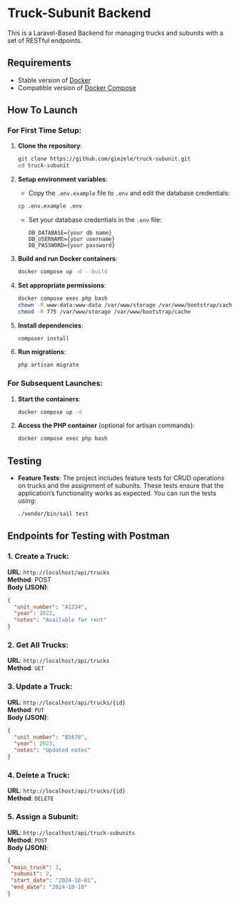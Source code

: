 # Truck-Subunit Backend

This is a Laravel-Based Backend for managing trucks and subunits with a set of RESTful endpoints. 
## Requirements
- Stable version of [Docker](https://docs.docker.com/engine/install/)
- Compatible version of [Docker Compose](https://docs.docker.com/compose/install/#install-compose)

## How To Launch

### For First Time Setup:
1. **Clone the repository**:
    ```bash
    git clone https://github.com/giezele/truck-subunit.git
    cd truck-subunit
    ```

2. **Setup environment variables**:
    - Copy the `.env.example` file to `.env` and edit the database credentials:
    ```bash
    cp .env.example .env
    ```
    - Set your database credentials in the `.env` file:
      ```env
      DB_DATABASE={your db name}
      DB_USERNAME={your username}
      DB_PASSWORD={your password}
      ```

3. **Build and run Docker containers**:
    ```bash
    docker compose up -d --build
    ```

4. **Set appropriate permissions**:
    ```bash
    docker compose exec php bash
    chown -R www-data:www-data /var/www/storage /var/www/bootstrap/cache
    chmod -R 775 /var/www/storage /var/www/bootstrap/cache
    ```

5. **Install dependencies**:
    ```bash
    composer install
    ```

6. **Run migrations**:
    ```bash
    php artisan migrate
    ```

### For Subsequent Launches:
1. **Start the containers**:
    ```bash
    docker compose up -d
    ```

2. **Access the PHP container** (optional for artisan commands):
    ```bash
    docker compose exec php bash
    ```

## Testing

- **Feature Tests**: The project includes feature tests for CRUD operations on trucks and the assignment of subunits. These tests ensure that the application’s functionality works as expected. You can run the tests using:
   ```bash
   ./vendor/bin/sail test

## Endpoints for Testing with Postman

### 1. **Create a Truck**:
**URL**: `http://localhost/api/trucks`  
**Method**: POST  
**Body (JSON)**:
   ```json
   {
     "unit_number": "A1234",
     "year": 2022,
     "notes": "Available for rent"
   }
   ```
### 2. **Get All Trucks**:
   **URL**: `http://localhost/api/trucks`  
   **Method**: `GET`

### 3. **Update a Truck**:
   **URL**: `http://localhost/api/trucks/{id}`  
   **Method**: `PUT`  
   **Body (JSON)**:
   ```json
   {
     "unit_number": "B5678",
     "year": 2023,
     "notes": "Updated notes"
   }
```
### 4. **Delete a Truck**:
**URL**: `http://localhost/api/trucks/{id}`  
**Method**: `DELETE`  

### 5. **Assign a Subunit**:
**URL**: `http://localhost/api/truck-subunits`  
**Method**: `POST`  
**Body (JSON)**:
   ```json
   {
    "main_truck": 1,
    "subunit": 2,
    "start_date": "2024-10-01",
    "end_date": "2024-10-10"
}
```
